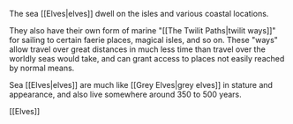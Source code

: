 The sea [[Elves|elves]] dwell on the isles and various coastal locations.
 
They also have their own form of marine "[[The Twilit Paths|twilit ways]]" for sailing to certain faerie places, magical isles, and so on. These "ways" allow travel over great distances in much less time than travel over the worldly seas would take, and can grant access to places not easily reached by normal means.

Sea [[Elves|elves]] are much like [[Grey Elves|grey elves]] in stature and appearance, and also live somewhere around 350 to 500 years.

[[Elves]]
